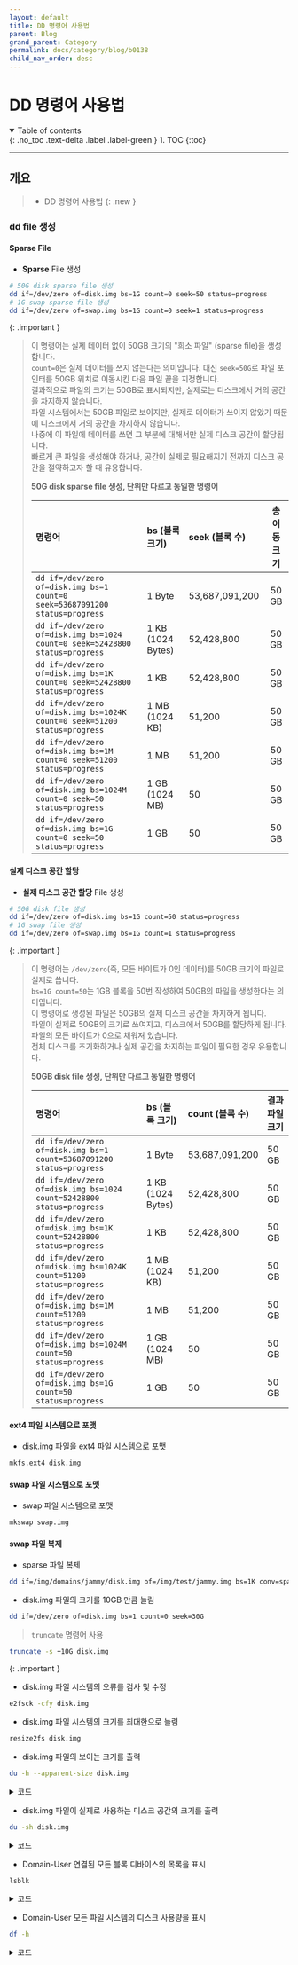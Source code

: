 ```yaml
---
layout: default
title: DD 명령어 사용법
parent: Blog
grand_parent: Category
permalink: docs/category/blog/b0138
child_nav_order: desc
---
```


# DD 명령어 사용법

<details open markdown="block">
  <summary>
    Table of contents
  </summary>
  {: .no_toc .text-delta .label .label-green }
1. TOC
{:toc}
</details>

---

## 개요

> - DD 명령어 사용법
{: .new }

### dd file 생성

#### **Sparse** File
- **Sparse** File 생성

```bash
# 50G disk sparse file 생성
dd if=/dev/zero of=disk.img bs=1G count=0 seek=50 status=progress
# 1G swap sparse file 생성
dd if=/dev/zero of=swap.img bs=1G count=0 seek=1 status=progress
```

{: .important }
> 이 명령어는 실제 데이터 없이 50GB 크기의 "희소 파일" (sparse file)을 생성합니다.  
> `count=0`은 실제 데이터를 쓰지 않는다는 의미입니다. 대신 `seek=50G`로 파일 포인터를 50GB 위치로 이동시킨 다음 파일 끝을 지정합니다.  
> 결과적으로 파일의 크기는 50GB로 표시되지만, 실제로는 디스크에서 거의 공간을 차지하지 않습니다.  
> 파일 시스템에서는 50GB 파일로 보이지만, 실제로 데이터가 쓰이지 않았기 때문에 디스크에서 거의 공간을 차지하지 않습니다.  
> 나중에 이 파일에 데이터를 쓰면 그 부분에 대해서만 실제 디스크 공간이 할당됩니다.  
> 빠르게 큰 파일을 생성해야 하거나, 공간이 실제로 필요해지기 전까지 디스크 공간을 절약하고자 할 때 유용합니다.
>
> **50G disk sparse file 생성, 단위만 다르고 동일한 명령어**
> 
> | 명령어                                                        | bs (블록 크기)          | seek (블록 수)         |  총 이동 크기  |
> |:----------------------------------------------------------------------------|:------------------------|:------------------------|:-------------:|
> | `dd if=/dev/zero of=disk.img bs=1 count=0 seek=53687091200 status=progress` | 1 Byte                  | 53,687,091,200          |     50 GB     |
> | `dd if=/dev/zero of=disk.img bs=1024 count=0 seek=52428800 status=progress` | 1 KB (1024 Bytes)       | 52,428,800              |     50 GB     |
> | `dd if=/dev/zero of=disk.img bs=1K count=0 seek=52428800 status=progress`   | 1 KB                    | 52,428,800              |     50 GB     |
> | `dd if=/dev/zero of=disk.img bs=1024K count=0 seek=51200 status=progress`   | 1 MB (1024 KB)          | 51,200                  |     50 GB     |
> | `dd if=/dev/zero of=disk.img bs=1M count=0 seek=51200 status=progress`      | 1 MB                    | 51,200                  |     50 GB     |
> | `dd if=/dev/zero of=disk.img bs=1024M count=0 seek=50 status=progress`      | 1 GB (1024 MB)          | 50                      |     50 GB     |
> | `dd if=/dev/zero of=disk.img bs=1G count=0 seek=50 status=progress`         | 1 GB                    | 50                      |     50 GB     |

#### **실제 디스크 공간 할당**
- **실제 디스크 공간 할당** File 생성

```bash
# 50G disk file 생성
dd if=/dev/zero of=disk.img bs=1G count=50 status=progress
# 1G swap file 생성
dd if=/dev/zero of=swap.img bs=1G count=1 status=progress
```

{: .important }
> 이 명령어는 `/dev/zero`(즉, 모든 바이트가 0인 데이터)를 50GB 크기의 파일로 실제로 씁니다.   
> `bs=1G count=50`는 1GB 블록을 50번 작성하여 50GB의 파일을 생성한다는 의미입니다.  
> 이 명령어로 생성된 파일은 50GB의 실제 디스크 공간을 차지하게 됩니다.  
> 파일이 실제로 50GB의 크기로 쓰여지고, 디스크에서 50GB를 할당하게 됩니다.  
> 파일의 모든 바이트가 0으로 채워져 있습니다.  
> 전체 디스크를 초기화하거나 실제 공간을 차지하는 파일이 필요한 경우 유용합니다.
>
> **50GB disk file 생성, 단위만 다르고 동일한 명령어**
>
> | 명령어                                                          | bs (블록 크기)     | count (블록 수)  | 결과 파일 크기 |
> |:---------------------------------------------------------------------|:------------------|:----------------|:--------------|
> | `dd if=/dev/zero of=disk.img bs=1 count=53687091200 status=progress` | 1 Byte            | 53,687,091,200  | 50 GB         |
> | `dd if=/dev/zero of=disk.img bs=1024 count=52428800 status=progress` | 1 KB (1024 Bytes) | 52,428,800      | 50 GB         |
> | `dd if=/dev/zero of=disk.img bs=1K count=52428800 status=progress`   | 1 KB              | 52,428,800      | 50 GB         |
> | `dd if=/dev/zero of=disk.img bs=1024K count=51200 status=progress`   | 1 MB (1024 KB)    | 51,200          | 50 GB         |
> | `dd if=/dev/zero of=disk.img bs=1M count=51200 status=progress`      | 1 MB              | 51,200          | 50 GB         |
> | `dd if=/dev/zero of=disk.img bs=1024M count=50 status=progress`      | 1 GB (1024 MB)    | 50              | 50 GB         |
> | `dd if=/dev/zero of=disk.img bs=1G count=50 status=progress`         | 1 GB              | 50              | 50 GB         |


#### **ext4 파일 시스템으로 포맷**
- disk.img 파일을 ext4 파일 시스템으로 포맷

```bash
mkfs.ext4 disk.img
```

#### **swap 파일 시스템으로 포맷**
- swap 파일 시스템으로 포맷

```bash
mkswap swap.img
```

#### **swap 파일 복제**
- sparse 파일 복제

```bash
dd if=/img/domains/jammy/disk.img of=/img/test/jammy.img bs=1K conv=sparse status=progress
```

- disk.img 파일의 크기를 10GB 만큼 늘림

```bash
dd if=/dev/zero of=disk.img bs=1 count=0 seek=30G
```

> `truncate` 명령어 사용
```bash
truncate -s +10G disk.img
```
>
{: .important }

- disk.img 파일 시스템의 오류를 검사 및 수정

```bash
e2fsck -cfy disk.img
```

- disk.img 파일 시스템의 크기를 최대한으로 늘림

```bash
resize2fs disk.img
```

- disk.img 파일의 보이는 크기를 출력

```bash
du -h --apparent-size disk.img
```

<details markdown="block">
  <summary>
    코드
  </summary>
  {: .text-delta .label .label-green }

```bash
20G     disk.img
```

</details>

- disk.img 파일이 실제로 사용하는 디스크 공간의 크기를 출력

```bash
du -sh disk.img
```

<details markdown="block">
  <summary>
    코드
  </summary>
  {: .text-delta .label .label-green }

```bash
2.4G    disk.img
```

</details>

- Domain-User 연결된 모든 블록 디바이스의 목록을 표시

```bash
lsblk
```

<details markdown="block">
  <summary>
    코드
  </summary>
  {: .text-delta .label .label-green }

```bash
NAME  MAJ:MIN RM SIZE RO TYPE MOUNTPOINTS
xvda1 202:1    0  30G  0 disk /
xvda2 202:2    0   1G  0 disk [SWAP]
```

</details>

- Domain-User 모든 파일 시스템의 디스크 사용량을 표시

```bash
df -h
```

<details markdown="block">
  <summary>
    코드
  </summary>
  {: .text-delta .label .label-green }

```bash
Filesystem      Size  Used Avail Use% Mounted on
tmpfs           796M  716K  796M   1% /run
/dev/xvda1       30G  2.1G   26G   8% /
tmpfs           3.9G     0  3.9G   0% /dev/shm
tmpfs           5.0M     0  5.0M   0% /run/lock
tmpfs           796M     0  796M   0% /run/user/0
```

</details>
